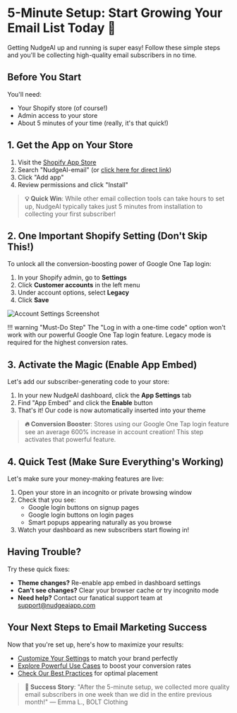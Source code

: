 # 5-Minute Setup: Start Growing Your Email List Today 🚀

Getting NudgeAI up and running is super easy! Follow these simple steps and you'll be collecting high-quality email subscribers in no time.

## Before You Start

You'll need:
- Your Shopify store (of course!)
- Admin access to your store
- About 5 minutes of your time (really, it's that quick!)

## 1. Get the App on Your Store

1. Visit the [Shopify App Store](https://apps.shopify.com/)
2. Search "NudgeAI-email" (or [click here for direct link](https://apps.shopify.com/))
3. Click "Add app"
4. Review permissions and click "Install"

> **💡 Quick Win**: While other email collection tools can take hours to set up, NudgeAI typically takes just 5 minutes from installation to collecting your first subscriber!

## 2. One Important Shopify Setting (Don't Skip This!)

To unlock all the conversion-boosting power of Google One Tap login:

1. In your Shopify admin, go to **Settings**
2. Click **Customer accounts** in the left menu
3. Under account options, select **Legacy**
4. Click **Save**

![Account Settings Screenshot](https://via.placeholder.com/600x300?text=Legacy+Account+Settings+Screenshot)

!!! warning "Must-Do Step"
    The "Log in with a one-time code" option won't work with our powerful Google One Tap login feature. Legacy mode is required for the highest conversion rates.

## 3. Activate the Magic (Enable App Embed)

Let's add our subscriber-generating code to your store:

1. In your new NudgeAI dashboard, click the **App Settings** tab
2. Find "App Embed" and click the **Enable** button
3. That's it! Our code is now automatically inserted into your theme

> **🔥 Conversion Booster**: Stores using our Google One Tap login feature see an average 600% increase in account creation! This step activates that powerful feature.

## 4. Quick Test (Make Sure Everything's Working)

Let's make sure your money-making features are live:

1. Open your store in an incognito or private browsing window
2. Check that you see:
   - Google login buttons on signup pages
   - Google login buttons on login pages
   - Smart popups appearing naturally as you browse
3. Watch your dashboard as new subscribers start flowing in!

## Having Trouble?

Try these quick fixes:

- **Theme changes?** Re-enable app embed in dashboard settings
- **Can't see changes?** Clear your browser cache or try incognito mode
- **Need help?** Contact our fanatical support team at support@nudgeaiapp.com

## Your Next Steps to Email Marketing Success

Now that you're set up, here's how to maximize your results:

- [Customize Your Settings](settings.md) to match your brand perfectly
- [Explore Powerful Use Cases](use-cases.md) to boost your conversion rates
- [Check Our Best Practices](../features/google-one-tap/best-practices.md) for optimal placement

> **🚀 Success Story**: "After the 5-minute setup, we collected more quality email subscribers in one week than we did in the entire previous month!" — Emma L., BOLT Clothing 